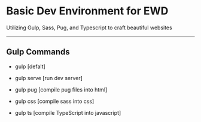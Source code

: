 # Basic Dev Environment for EWD

Utilizing Gulp, Sass, Pug, and Typescript to craft beautiful websites

------

## Gulp Commands
 * gulp [defalt]
 * gulp serve [run dev server]

 * gulp pug [compile pug files into html]
 * gulp css [compile sass into css]
 * gulp ts [compile TypeScript into javascript]
